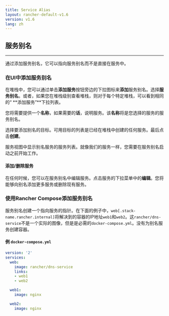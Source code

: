 ```yaml
---
title: Service Alias
layout: rancher-default-v1.6
version: v1.6
lang: zh
---
```


## 服务别名

------

通过添加服务别名，它可以指向服务别名而不是直接在服务中。

### 在UI中添加服务别名

在堆栈中，您可以通过单击**添加服务**按钮旁边的下拉图标来**添加**服务别名。选择**服务别名**。或者，如果您在堆栈级别查看堆栈，则对于每个特定堆栈，可以看到相同的“ **添加服务”**下拉列表。

您将需要提供一个**名称**，如果需要的**话**，说明服务。该**名称**将是您选择的服务的服务别名。

选择要添加别名的目标。可用目标的列表是已经在堆栈中创建的任何服务。最后点击**创建**。

服务视图中显示别名服务的服务列表。就像我们的服务一样，您需要在服务别名启动之前开始工作。

#### 添加/删除服务

在任何时候，您可以在服务别名中编辑服务。点击服务的下拉菜单中的**编辑**。您将能够向别名添加更多服务或删除现有服务。

### 使用Rancher Compose添加服务别名

服务别名创建一个指向服务的指针。在下面的例子中，`web[.stack-name.rancher.internal]`将解决到的容器的IP地址`web1`和`web2`。这`rancher/dns-service`不是一个实际的图像，但是是必需的`docker-compose.yml`。没有为别名服务创建容器。

#### 例 `docker-compose.yml`

```yaml
version: '2'
services:
  web:
    image: rancher/dns-service
    links:
    - web1
    - web2

  web1:
    image: nginx

  web2:
    image: nginx
```

